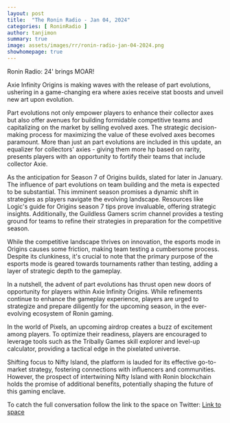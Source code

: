 ```yaml
---
layout: post
title:  "The Ronin Radio - Jan 04, 2024"
categories: [ RoninRadio ]
author: tanjimon
summary: true
image: assets/images/rr/ronin-radio-jan-04-2024.png
showhomepage: true
---
```


Ronin Radio: 24' brings MOAR!

Axie Infinity Origins is making waves with the release of part evolutions, ushering in a game-changing era where axies receive stat boosts and unveil new art upon evolution. 

Part evolutions not only empower players to enhance their collector axes but also offer avenues for building formidable competitive teams and capitalizing on the market by selling evolved axes. The strategic decision-making process for maximizing the value of these evolved axes becomes paramount.
More than just an part evolutions are included in this update, an equalizer for collectors' axies - giving them more hp based on rarity, presents players with an opportunity to fortify their teams that include collector Axie.

As the anticipation for Season 7 of Origins builds, slated for later in January. The influence of part evolutions on team building and the meta is expected to be substantial. This imminent season promises a dynamic shift in strategies as players navigate the evolving landscape.  Resources like Logic's guide for Origins season 7 tips prove invaluable, offering strategic insights. Additionally, the Guildless Gamers scrim channel provides a testing ground for teams to refine their strategies in preparation for the competitive season.

While the competitive landscape thrives on innovation, the esports mode in Origins causes some friction, making team testing a cumbersome process. Despite its clunkiness, it's crucial to note that the primary purpose of the esports mode is geared towards tournaments rather than testing, adding a layer of strategic depth to the gameplay.

In a nutshell, the advent of part evolutions has thrust open new doors of opportunity for players within Axie Infinity Origins. While refinements continue to enhance the gameplay experience, players are urged to strategize and prepare diligently for the upcoming season, in the ever-evolving ecosystem of Ronin gaming.

In the world of Pixels, an upcoming airdrop creates a buzz of excitement among players. To optimize their readiness, players are encouraged to leverage tools such as the Tribally Games skill explorer and level-up calculator, providing a tactical edge in the pixelated universe.

Shifting focus to Nifty Island, the platform is lauded for its effective go-to-market strategy, fostering connections with influencers and communities. However, the prospect of intertwining Nifty Island with Ronin blockchain holds the promise of additional benefits, potentially shaping the future of this gaming enclave.

To catch the full conversation follow the link to the space on Twitter:  <a href="https://twitter.com/i/spaces/1OdJrjMAkrnJX?s=20">Link to space</a>


